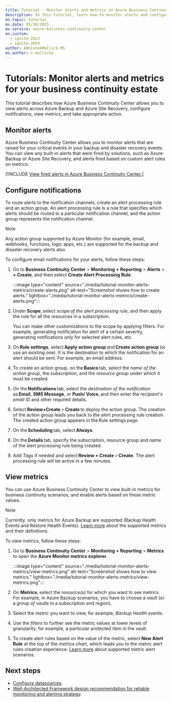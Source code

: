 ```yaml
---
title: Tutorial - Monitor alerts and metrics in Azure Business Continuity Center
description: In this tutorial, learn how to monitor alerts and configure notifications for your business continuity estate using Azure Business Continuity center.
ms.topic: tutorial
ms.date: 03/30/2025
ms.service: azure-business-continuity-center
ms.custom:
  - ignite-2023
  - ignite-2024
author: AbhishekMallick-MS
ms.author: v-mallicka
---
```


# Tutorials: Monitor alerts and metrics for your business continuity estate


This tutorial describes how Azure Business Continuity Center allows you to view alerts across Azure Backup and Azure Site Recovery, configure notifications, view metrics, and take appropriate action. 

## Monitor alerts

Azure Business Continuity Center allows you to monitor alerts that are raised for your critical events in your backup and disaster recovery events. You can view any built-in alerts that were fired by solutions, such as Azure Backup or Azure Site Recovery, and alerts fired based on custom alert rules on metrics.

[!INCLUDE [View fired alerts in Azure Business Continuity Center.](../../includes/business-continuity-center-view-fired-alerts.md)]

## Configure notifications

To route alerts to the notification channels, create an alert processing rule and an action group. An alert processing rule is a rule that specifies which alerts should be routed to a particular notification channel, and the action group represents the notification channel.

>[!Note]
>Any action group supported by Azure Monitor (for example, email, webhooks, functions, logic apps, etc.) are supported for the backup and disaster recovery alerts also.

To configure email notifications for your alerts, follow these steps:

1. Go to **Business Continuity Center** > **Monitoring + Reporting** > **Alerts** > **+ Create**, and then select **Create Alert Processing Rule**.

   :::image type="content" source="./media/tutorial-monitor-alerts-metrics/create-alerts.png" alt-text="Screenshot shows how to create alerts." lightbox="./media/tutorial-monitor-alerts-metrics/create-alerts.png":::

2. Under **Scope**, select *scope of the alert processing rule*, and then apply the rule for all the resources in a subscription.

   You can make other customizations to the scope by applying filters. For example, generating notification for alert of a certain severity, generating notifications only for selected alert rules, etc.

3. On **Rule settings**, select **Apply action group** and **Create action group** (or use an existing one). It is the destination to which the notification for an alert should be sent. For example, an email address. 
 
4.	To create  an action group, on the **Basics** tab, select the *name of the action group*, the *subscription*, and the *resource group* under which it must be created. 
 
5. On the **Notifications** tab, select the *destination of the notification* as **Email**, **SMS Message**, or **Push/ Voice**, and then enter the *recipient's email ID* and other required details. 
 
6. Select **Review+Create** > **Create** to deploy the action group. The creation of the action group leads you back to the alert processing rule creation. The created action group appears in the Rule settings page. 

7. On the **Scheduling** tab, select **Always**. 
 
8. On the **Details** tab, specify the subscription, resource group and name of the alert processing rule being created. 
 
9. Add *Tags* if needed and select **Review + Create** > **Create**. The alert processing rule will be active in a few minutes. 

## View metrics

You can use Azure Business Continuity Center to view built-in metrics for business continuity scenarios, and enable alerts based on these metric values. 

>[!Note]
>Currently, only metrics for Azure Backup are supported (Backup Health Events and Restore Health Events). [Learn more](../backup/metrics-overview.md) about the supported metrics and their definitions.

To view metrics, follow these steps:

1. Go to **Business Continuity Center** > **Monitoring + Reporting** > **Metrics** to open the **Azure Monitor metrics explorer**.

   :::image type="content" source="./media/tutorial-monitor-alerts-metrics/view-metrics.png" alt-text="Screenshot shows how to view metrics." lightbox="./media/tutorial-monitor-alerts-metrics/view-metrics.png":::

2. On **Metrics**, select the *resource(s)* for which you want to see metrics. For example, in Azure Backup scenarios, you have to choose a *vault* (or a *group of vaults* in a subscription and region). 
 
3. Select the *metric* you want to view, for example, *Backup Health events*.

4. Use the *filters* to further see the metric values at lower levels of granularity, for example, a particular protected item in the vault.
 
5. To create alert rules based on the value of the metric, select **New Alert Rule** at the top of the *metrics chart*, which leads you to the metric alert rules creation experience. [Learn more](../backup/backup-azure-monitor-alerts-notification.md#configure-alerts-and-notifications-on-your-metrics) about supported metric alert scenarios.
 
## Next steps

- [Configure datasources](./tutorial-configure-protection-datasource.md).
- [Well-Architected Framework design recommendation for reliable monitoring and alerting strategy](/azure/well-architected/reliability/monitoring-alerting-strategy#azure-facilitation).
 
